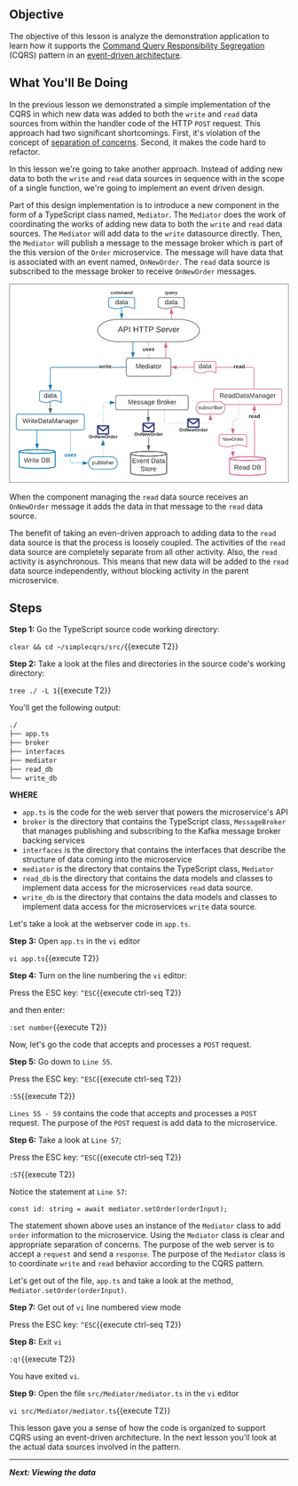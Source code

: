 ## Objective
The objective of this lesson is analyze the demonstration application to learn how it supports the [Command Query Responsibility Segregation ](https://en.wikipedia.org/wiki/Command%E2%80%93query_separation) (CQRS) pattern in an [event-driven architecture](https://en.wikipedia.org/wiki/Event-driven_architecture).

## What You'll Be Doing

In the previous lesson we demonstrated a simple implementation of the CQRS in which new data was added to both the `write` and `read` data sources from within the handler code of the HTTP `POST` request. This approach had two significant shortcomings. First, it's violation of the concept of [separation of concerns](https://en.wikipedia.org/wiki/Separation_of_concerns). Second, it makes the code hard to refactor.

In this lesson we're going to take another approach. Instead of adding new data to both the `write` and `read` data sources in sequence with in the scope of a single function, we're going to implement an event driven design.

Part of this design implementation is to introduce a new component in the form of a TypeScript class named, `Mediator`. The `Mediator` does the work of coordinating the works of adding new data to both the `write` and `read` data sources. The `Mediator` will add data to the `write` datasource directly. Then, the `Mediator` will publish a message to the message broker which is part of the this version of the `Order` microservice. The message will have data that is associated with an event named, `OnNewOrder`. The `read` data source is subscribed to the message broker to receive `OnNewOrder` messages.

![Event Driven Architecture](msdb-004/assets/CQRS-basic-mediator.png)

When the component managing the `read` data source receives an `OnNewOrder` message it adds the data in that message to the `read` data source.

The benefit of taking an even-driven approach to adding data to the `read` data source is that the process is loosely coupled. The activities of the `read` data source are completely separate from all other activity. Also, the `read` activity is asynchronous. This means that new data will be added to the `read` data source independently, without blocking activity in the parent microservice.
## Steps

**Step 1:** Go the TypeScript source code working directory:

`clear && cd ~/simplecqrs/src/`{{execute T2}}

**Step 2:** Take a look at the files and directories in the source code's working directory:

`tree ./ -L 1`{{execute T2}}

You'll get the following output:

```
./
├── app.ts
├── broker
├── interfaces
├── mediator
├── read_db
└── write_db

```

**WHERE**

* `app.ts` is the code for the web server that powers the microservice's API
* `broker` is the directory that contains the TypeScript class, `MessageBroker` that manages publishing and subscribing to the Kafka message broker backing services
* `interfaces` is the directory that contains the interfaces that describe the structure of data coming into the microservice
* `mediator` is the directory that contains the TypeScript class, `Mediator`
* `read_db` is the directory that contains the data models and classes to implement data access for the microservices `read` data source.
*  `write_db` is the directory that contains the data models and classes to implement data access for the microservices `write` data source.

Let's take a look at the webserver code in `app.ts`.

**Step 3:** Open `app.ts` in the `vi` editor

`vi app.ts`{{execute T2}}

**Step 4:** Turn on the line numbering the `vi` editor:

Press the ESC key: `^ESC`{{execute ctrl-seq T2}}

and then enter:

`:set number`{{execute T2}}

Now, let's go the code that accepts and processes a `POST` request.

**Step 5:** Go down to `Line 55`.

Press the ESC key: `^ESC`{{execute ctrl-seq T2}}

`:55`{{execute T2}}

`Lines 55 - 59` contains the code that accepts and processes a `POST` request. The purpose of the `POST` request is add data to the microservice.

**Step 6:** Take a look at `Line 57`;

Press the ESC key: `^ESC`{{execute ctrl-seq T2}}

`:57`{{execute T2}}

Notice the statement at `Line 57`:

```
const id: string = await mediator.setOrder(orderInput);

```

The statement shown above uses an instance of the `Mediator` class to add `order` information to the microservice. Using the `Mediator` class is clear and appropriate separation of concerns. The purpose of the web server is to accept a `request` and send a `response`. The purpose of the `Mediator` class is to coordinate `write` and `read` behavior according to the CQRS pattern.

Let's get out of the file, `app.ts` and take a look at the method, `Mediator.setOrder(orderInput)`.

**Step 7:** Get out of `vi` line numbered view mode

Press the ESC key: `^ESC`{{execute ctrl-seq T2}}

**Step 8:** Exit `vi`

`:q!`{{execute  T2}}

You have exited `vi`.

**Step 9:** Open the file `src/Mediator/mediator.ts` in the `vi` editor

`vi src/Mediator/mediator.ts`{{execute  T2}}



This lesson gave you a sense of how the code is organized to support CQRS using an event-driven architecture. In the next lesson you'll look at the actual data sources involved in the pattern.

---

***Next: Viewing the data***